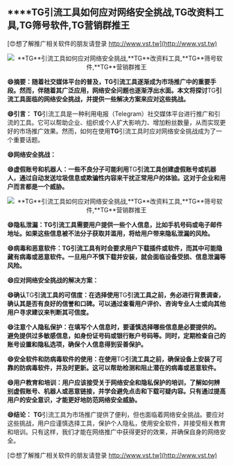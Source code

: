 ## ****TG**引流工具如何应对网络安全挑战,**TG**改资料工具,**TG**筛号软件,**TG**营销群推王**

[😍想了解推广相关软件的朋友请登录 http://www.vst.tw](http://www.vst.tw)

 <center><img src="https://vst.tw/MP4/tuiguang/png/5.png" alt="**TG**引流工具如何应对网络安全挑战,**TG**改资料工具,**TG**筛号软件,**TG**营销群推王"></center>

**😄摘要：随着社交媒体平台的普及，**TG**引流工具逐渐成为市场推广中的重要手段。然而，伴随着其广泛应用，网络安全问题也逐渐浮出水面。本文将探讨**TG**引流工具面临的网络安全挑战，并提供一些解决方案来应对这些挑战。**

**😄引言：**
**TG**引流工具是一种利用电报（Telegram）社交媒体平台进行推广和引流的工具。它可以帮助企业、组织或个人扩大影响力、增加粉丝数量，从而实现更好的市场推广效果。然而，如何在使用**TG**引流工具时应对网络安全挑战成为了一个重要话题。

**😄网络安全挑战：**

**😄虚假账号和机器人：一些不良分子可能利用**TG**引流工具创建虚假账号或机器人，通过自动发送垃圾信息或欺骗性内容来干扰正常用户的体验。这对于企业和用户而言都是一个威胁。**

 <center><img src="https://vst.tw/MP4/tuiguang/png/6.png" alt="**TG**引流工具如何应对网络安全挑战,**TG**改资料工具,**TG**筛号软件,**TG**营销群推王"></center>

**😄隐私泄漏：**TG**引流工具需要用户提供一些个人信息，比如手机号码或电子邮件地址。如果这些信息被不法分子获取并滥用，将给用户带来隐私泄漏的风险。**

**😄病毒和恶意软件：**TG**引流工具有时会要求用户下载插件或软件，而其中可能隐藏有病毒或恶意软件。一旦用户不慎下载并安装，就会面临设备受损、信息泄漏等风险。**

**😄应对网络安全挑战的解决方案：**

**😄确认**TG**引流工具的可信度：在选择使用**TG**引流工具之前，务必进行背景调查，确认其是否有良好的信誉和口碑。可以通过查看用户评价、咨询专业人士或向其他用户寻求建议来判断其可信度。**

**😄注意个人隐私保护：在填写个人信息时，要谨慎选择哪些信息是必要提供的。避免提供过多敏感信息，如身份证号码或银行账户号码等。同时，定期检查自己的账号设置和隐私选项，确保个人信息得到妥善保护。**

**😄安全软件和防病毒软件的使用：在使用**TG**引流工具之前，确保设备上安装了可靠的防病毒软件，并及时更新。这可以帮助检测和阻止潜在的病毒或恶意软件。**

**😄用户教育和培训：用户应该接受关于网络安全和隐私保护的培训，了解如何辨别虚假账号、机器人或恶意链接，并学会避免点击和下载可疑内容。只有通过提高用户的安全意识，才能更好地防范网络安全威胁。**

**😄结论：**
**TG**引流工具为市场推广提供了便利，但也面临着网络安全挑战。要应对这些挑战，用户应谨慎选择工具，保护个人隐私，使用安全软件，并接受相关教育和培训。只有这样，我们才能在网络推广中获得更好的效果，并确保自身的网络安全。

[😍想了解推广相关软件的朋友请登录 http://www.vst.tw](http://www.vst.tw)



